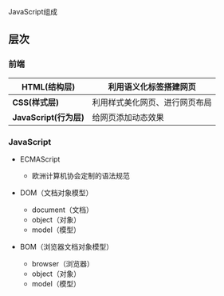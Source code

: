JavaScript组成

## 层次

### 前端

| HTML(结构层)           | 利用语义化标签搭建网页         |
| ---------------------- | ------------------------------ |
| **CSS(样式层)**        | 利用样式美化网页、进行网页布局 |
| **JavaScript(行为层)** | 给网页添加动态效果             |

### JavaScript

- ECMAScript
  - 欧洲计算机协会定制的语法规范

- DOM（文档对象模型）
  - document（文档）
  - object（对象）
  - model（模型）

- BOM（浏览器文档对象模型）
  - browser（浏览器）
  - object（对象）
  - model（模型）